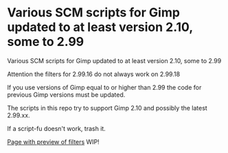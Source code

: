 # Various SCM scripts for Gimp updated to at least version 2.10, some to 2.99
Various SCM scripts for Gimp updated to at least version 2.10, some to 2.99

Attention the filters for 2.99.16 do not always work on 2.99.18

If you use versions of Gimp equal to or higher than 2.99 the code for previous Gimp versions must be updated.

The scripts in this repo try to support Gimp 2.10 and possibly the latest 2.99.xx.

If a script-fu doesn't work, trash it.

[Page with preview of filters](https://vitforlinux-gimp.github.io/) WIP!
